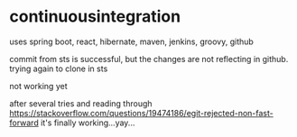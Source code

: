 # continuousintegration
uses spring boot, react, hibernate, maven, jenkins, groovy, github

commit from sts is successful, but the changes are not reflecting in github. trying again to clone in sts

not working yet

after several tries and reading through https://stackoverflow.com/questions/19474186/egit-rejected-non-fast-forward it's finally working...yay...
